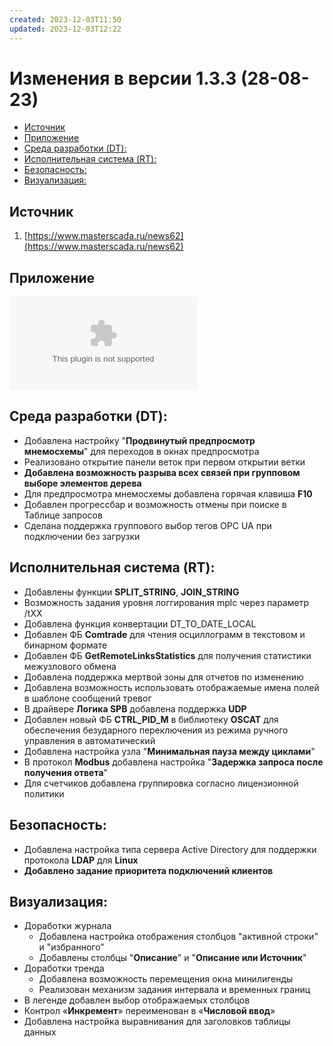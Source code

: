 ```yaml
---
created: 2023-12-03T11:50
updated: 2023-12-03T12:22
---
```

# Изменения в версии 1.3.3 (28-08-23)

- [Источник](#%D0%98%D1%81%D1%82%D0%BE%D1%87%D0%BD%D0%B8%D0%BA)
- [Приложение](#%D0%9F%D1%80%D0%B8%D0%BB%D0%BE%D0%B6%D0%B5%D0%BD%D0%B8%D0%B5)
- [Среда разработки (DT):](#%D0%A1%D1%80%D0%B5%D0%B4%D0%B0-%D1%80%D0%B0%D0%B7%D1%80%D0%B0%D0%B1%D0%BE%D1%82%D0%BA%D0%B8-dt)
- [Исполнительная система (RT):](#%D0%98%D1%81%D0%BF%D0%BE%D0%BB%D0%BD%D0%B8%D1%82%D0%B5%D0%BB%D1%8C%D0%BD%D0%B0%D1%8F-%D1%81%D0%B8%D1%81%D1%82%D0%B5%D0%BC%D0%B0-rt)
- [Безопасность:](#%D0%91%D0%B5%D0%B7%D0%BE%D0%BF%D0%B0%D1%81%D0%BD%D0%BE%D1%81%D1%82%D1%8C)
- [Визуализация:](#%D0%92%D0%B8%D0%B7%D1%83%D0%B0%D0%BB%D0%B8%D0%B7%D0%B0%D1%86%D0%B8%D1%8F)

## Источник

1. [https://www.masterscada.ru/news62](https://www.masterscada.ru/news62)

## Приложение

![WhatsNew](_файлы/WhatsNew%201.3.3.rtf)

## Среда разработки (DT):

* Добавлена настройку "**Продвинутый предпросмотр мнемосхемы**" для переходов в окнах предпросмотра
* Реализовано открытие панели веток при первом открытии ветки
* **Добавлена возможность разрыва всех связей при групповом выборе элементов дерева**
* Для предпросмотра мнемосхемы добавлена горячая клавиша **F10**
* Добавлен прогрессбар и возможность отмены при поиске в Таблице запросов
* Сделана поддержка группового выбор тегов OPC UA при подключении без загрузки

## Исполнительная система (RT):

* Добавлены функции **SPLIT_STRING**, **JOIN_STRING**
* Возможность задания уровня логгирования mplc через параметр /tXX
* Добавлена функция конвертации DT_TO_DATE_LOCAL
* Добавлен ФБ **Comtrade** для чтения осциллограмм в текстовом и бинарном формате
* Добавлен ФБ **GetRemoteLinksStatistics** для получения статистики межузлового обмена
* Добавлена поддержка мертвой зоны для отчетов по изменению
* Добавлена возможность использовать отображаемые имена полей в шаблоне сообщений тревог
* В драйвере **Логика SPB** добавлена поддержка **UDP**
* Добавлен новый ФБ **CTRL_PID_M** в библиотеку **OSCAT** для обеспечения безударного переключения из режима ручного управления в автоматический
* Добавлена настройка узла "**Минимальная пауза между циклами**"
* В протокол **Modbus** добавлена настройка "**Задержка запроса после получения ответа**"
* Для счетчиков добавлена группировка согласно лицензионной политики

## Безопасность:

* Добавлена настройка типа сервера Active Directory для поддержки протокола **LDAP** для **Linux**
* **Добавлено задание приоритета подключений клиентов**

## Визуализация:

* Доработки журнала
    * Добавлена настройка отображения столбцов "активной строки" и "избранного"
    * Добавлены столбцы "**Описание**" и "**Описание или Источник**"
* Доработки тренда
    * Добавлена возможность перемещения окна минилигенды
    * Реализован механизм задания интервала и временных границ
* В легенде добавлен выбор отображаемых столбцов
* Контрол «**Инкремент**» переименован в «**Числовой ввод**»
* Добавлена настройка выравнивания для заголовков таблицы данных